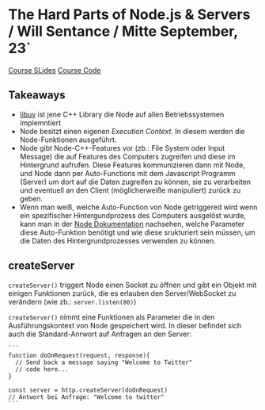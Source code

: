 # The Hard Parts of Node.js & Servers / Will Sentance / Mitte September, 23`

[Course SLides](https://static.frontendmasters.com/resources/2019-04-24-servers-node-js/Hard-Parts-Servers-Node.pdf)
[Course Code](https://static.frontendmasters.com/resources/2019-04-24-servers-node-js/node-hard-parts.zip)

## Takeaways

+ [libuv](https://github.com/libuv/libuv) ist jene C++ Library die Node auf allen Betriebssystemen implemntiert
+ Node besitzt einen eigenen *Execution Context*. In diesem werden die Node-Funktionen ausgeführt.
+ Node gibt Node-C++-Features vor (zb.: File System oder Input Message) die auf Features des Computers zugreifen und diese im Hintergrund aufrufen. Diese Features kommunizieren dann mit Node, und Node dann per Auto-Functions mit dem Javascript Programm (Server) um dort auf die Daten zugreifen zu können, sie zu verarbeiten und eventuell an den Client (möglicherweiße manipuliert) zurück zu geben.  
+ Wenn man weiß, welche Auto-Function von Node getriggered wird wenn ein spezifischer Hintergundprozess des Computers ausgelöst wurde, kann man in der [Node Dokumentation](https://nodejs.org/de/docs) nachsehen, welche Parameter diese Auto-Funktion benötigt und wie diese srukturiert sein müssen, um die Daten des Hintergrundprozesses verwenden zu können.

## createServer 

`createServer()` triggert Node einen Socket zu öffnen und gibt ein Objekt mit einigen Funktionen zurück, die es erlauben den Server/WebSocket zu verändern (wie zb.: `server.listen(80)`)

`createServer()` nimmt eine Funktionen als Parameter die in den Ausführungskontext von Node gespeichert wird. In dieser befindet sich auch die Standard-Anrwort auf Anfragen an den Server:

	```
	function doOnRequest(request, response){
	  // Send back a message saying "Welcome to Twitter"
	  // code here...
	}

	const server = http.createServer(doOnRequest)
	// Antwort bei Anfrage: "Welcome to twitter"
	```






